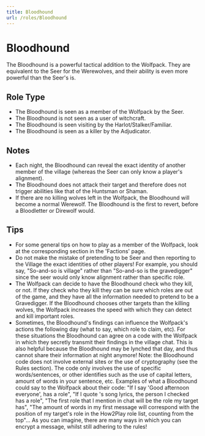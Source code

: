 ```yaml
---
title: Bloodhound
url: /roles/Bloodhound
---
```


# Bloodhound

The Bloodhound is a powerful tactical addition to the Wolfpack. They are equivalent to the Seer for the Werewolves, and their ability is even more powerful than the Seer's is.

## Role Type

- The Bloodhound is seen as a member of the Wolfpack by the Seer.
- The Bloodhound is not seen as a user of witchcraft.
- The Bloodhound is seen visiting by the Harlot/Stalker/Familiar.
- The Bloodhound is seen as a killer by the Adjudicator.

## Notes

- Each night, the Bloodhound can reveal the exact identity of another member of the village (whereas the Seer can only know a player's alignment).
- The Bloodhound does not attack their target and therefore does not trigger abilities like that of the Huntsman or Shaman.
- If there are no killing wolves left in the Wolfpack, the Bloodhound will become a normal Werewolf. The Bloodhound is the first to revert, before a Bloodletter or Direwolf would.

## Tips

- For some general tips on how to play as a member of the Wolfpack, look at the corresponding section in the 'Factions' page.
- Do not make the mistake of pretending to be Seer and then reporting to the Village the exact identities of other players! For example, you should say, "So-and-so is village" rather than "So-and-so is the gravedigger" since the seer would only know alignment rather than specific role.
- The Wolfpack can decide to have the Bloodhound check who they kill, or not. If they check who they kill they can be sure which roles are out of the game, and they have all the information needed to pretend to be a Gravedigger. If the Bloodhound chooses other targets than the killing wolves, the Wolfpack increases the speed with which they can detect and kill important roles.
- Sometimes, the Bloodhound's findings can influence the Wolfpack's actions the following day (what to say, which role to claim, etc). For these situations the Bloodhound can agree on a code with the Wolfpack in which they secretly transmit their findings in the village chat. This is also helpful because the Bloodhound may be lynched that day, and thus cannot share their information at night anymore! Note: the Bloodhound code does not involve external sites or the use of cryptography (see the Rules section). The code only involves the use of specific words/sentences, or other identifies such as the use of capital letters, amount of words in your sentence, etc. Examples of what a Bloodhound could say to the Wolfpack about their code: "If I say 'Good afternoon everyone', has a role", "If I quote 's song lyrics, the person I checked has a role", "The first role that I mention in chat will be the role my target has", "The amount of words in my first message will correspond with the position of my target's role in the How2Play role list, counting from the top"... As you can imagine, there are many ways in which you can encrypt a message, whilst still adhering to the rules!
